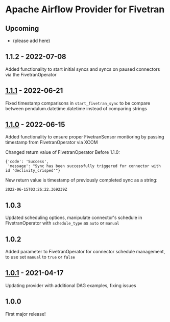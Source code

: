 # Apache Airflow Provider for Fivetran

## Upcoming 
* (please add here)

## 1.1.2 - 2022-07-08
Added functionality to start initial syncs and syncs on paused connectors via the FivetranOperator 

## [1.1.1](https://github.com/fivetran/airflow-provider-fivetran/compare/v1.1.0...v1.1.1) - 2022-06-21
Fixed timestamp comparisons in `start_fivetran_sync` to be compare between pendulum.datetime.datetime instead of comparing strings

## [1.1.0](https://github.com/fivetran/airflow-provider-fivetran/releases/tag/v1.1.0) - 2022-06-15
Added functionality to ensure proper FivetranSensor montioring by passing timestamp from FivetranOperator via XCOM

Changed return value of FivetranOperator
Before 1.1.0:
```
{'code': 'Success',
 'message': "Sync has been successfully triggered for connector with id 'declivity_crisped'"}
```

New return value is timestamp of previously completed sync as a string:
```
2022-06-15T03:26:22.369239Z
```

## 1.0.3
Updated scheduling options, manipulate connector's schedule in FivetranOperator with `schedule_type` as `auto` or `manual`


## 1.0.2
Added parameter to FivetranOperator for connector schedule management, to use set `manual` to `true` or `false`

## [1.0.1](https://github.com/fivetran/airflow-provider-fivetran/releases/tag/v1.0.1) - 2021-04-17
Updating provider with additional DAG examples, fixing issues

## 1.0.0
First major release!

